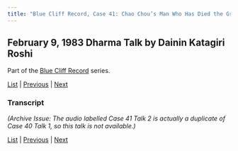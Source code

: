 ```yaml
---
title: "Blue Cliff Record, Case 41: Chao Chou’s Man Who Has Died the Great Death – Talk 2"
---
```

## February 9, 1983 Dharma Talk by Dainin Katagiri Roshi

Part of the [Blue Cliff Record](blue-cliff-record) series.

[List](list#1983) \| 
[Previous](1983-02-09-Blue-Cliff-Record-Case-41-Talk-1) \| 
[Next](1983-03-02-Blue-Cliff-Record-Case-42-Talk-1)

### Transcript

*(Archive Issue: The audio labelled Case 41 Talk 2 is actually a duplicate of Case 40 Talk 1, so this talk is not available.)*

[List](list#1983) \| 
[Previous](1983-02-09-Blue-Cliff-Record-Case-41-Talk-1) \| 
[Next](1983-03-02-Blue-Cliff-Record-Case-42-Talk-1)